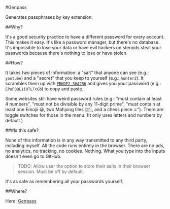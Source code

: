 #Genpass

Generates passphrases by key extension.

##Why?

It's a good security practice to have a different password for every account. This makes it easy. It's like a password
manager, but there's no database. It's impossible to lose your data or have evil hackers on steroids steal your
passwords because there's nothing to lose or have stolen.

##How?

It takes *two* pieces of information: a "salt" that anyone can see (e.g.: `youtube`) and a "secret" that you keep to
yourself (e.g.: `hunter2`). It scrambles them up with [`PBKDF2-SHA256`][1] and gives you your password (e.g.:
`EPuPBQL1iOTLTcGb`) to copy and paste.

Some websites still have weird password rules (e.g.: "must contain at least 4 numbers", "must not be divisible by any
11-digit prime", "must contain at least one Emojii 😀, two Mahjong tiles 🀗🀣, and a chess piece ♖"). There are toggle
switches for those in the menu. (It only uses letters and numbers by default.)

###Is this safe?

None of this information is in any way transmitted to any third party, including myself. All the code runs entirely in
the browser. There are no ads, no analytics, no tracking, no cookies. Nothing. What you type into the inputs doesn't
even go to GitHub.

> TODO: Allow user the option to store their salts in their browser session. Must be off by default.

It's as safe as remembering all your passwords yourself.

##Where?

Here: [Genpass](https://tron1point0.github.io/genpass/index.html)




[1]: https://en.wikipedia.org/wiki/PBKDF2

